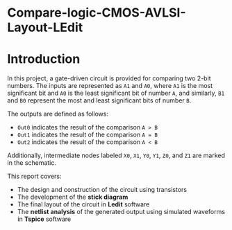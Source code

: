 # Compare-logic-CMOS-AVLSI-Layout-LEdit

# Introduction

In this project, a gate-driven circuit is provided for comparing two 2-bit numbers. The inputs are represented as `A1` and `A0`, where `A1` is the most significant bit and `A0` is the least significant bit of number `A`, and similarly, `B1` and `B0` represent the most and least significant bits of number `B`. 

The outputs are defined as follows:
- `Out0` indicates the result of the comparison `A > B`
- `Out1` indicates the result of the comparison `A = B`
- `Out2` indicates the result of the comparison `A < B`

Additionally, intermediate nodes labeled `X0`, `X1`, `Y0`, `Y1`, `Z0`, and `Z1` are marked in the schematic. 

This report covers:
- The design and construction of the circuit using transistors
- The development of the **stick diagram**
- The final layout of the circuit in **Ledit** software
- The **netlist analysis** of the generated output using simulated waveforms in **Tspice** software

